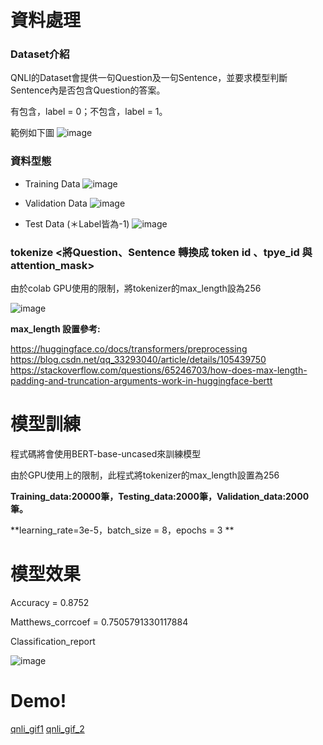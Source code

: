 # 資料處理
### Dataset介紹

QNLI的Dataset會提供一句Question及一句Sentence，並要求模型判斷Sentence內是否包含Question的答案。

有包含，label = 0；不包含，label = 1。

範例如下圖
![image](https://user-images.githubusercontent.com/88367016/151115003-7e46cdea-fc1d-4c12-bc1e-283131d2a07d.png)

### 資料型態

+ Training Data
![image](https://user-images.githubusercontent.com/88367016/151513750-d360efa2-0b22-432d-a646-2bb3c5037a9c.png)

+ Validation Data
![image](https://user-images.githubusercontent.com/88367016/151514035-27bdd87d-f464-4699-a749-7b757165230a.png)

+ Test Data (＊Label皆為-1)
![image](https://user-images.githubusercontent.com/88367016/151514210-544ad912-5d1d-4e40-a09c-62d56ea25d13.png)

### tokenize <將Question、Sentence 轉換成 token id 、tpye_id 與 attention_mask>
由於colab GPU使用的限制，將tokenizer的max_length設為256

![image](https://user-images.githubusercontent.com/88367016/151518658-773efaf5-8976-45ca-85ae-77c0648ba5d2.png)


**max_length 設置參考:**

https://huggingface.co/docs/transformers/preprocessing
https://blog.csdn.net/qq_33293040/article/details/105439750
https://stackoverflow.com/questions/65246703/how-does-max-length-padding-and-truncation-arguments-work-in-huggingface-bertt

# 模型訓練

程式碼將會使用BERT-base-uncased來訓練模型

由於GPU使用上的限制，此程式將tokenizer的max_length設置為256

**Training_data:20000筆，Testing_data:2000筆，Validation_data:2000筆。**

**learning_rate=3e-5，batch_size = 8，epochs = 3 **


# 模型效果

Accuracy = 0.8752

Matthews_corrcoef = 0.7505791330117884

Classification_report

![image](https://user-images.githubusercontent.com/88367016/151115826-1d301ce3-e82d-4c3a-98e8-b725fc2e963f.png)


# Demo!
[qnli_gif1](https://user-images.githubusercontent.com/88367016/151522720-a7eb3100-9d53-41d9-b10a-7702ce22cd51.gif)
[qnli_gif_2](https://user-images.githubusercontent.com/88367016/151522757-1e3bd82b-4687-40d3-8470-73e2edca9af7.gif)



